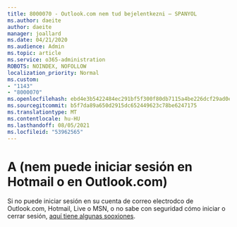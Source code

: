 ```yaml
---
title: 8000070 - Outlook.com nem tud bejelentkezni – SPANYOL
ms.author: daeite
author: daeite
manager: joallard
ms.date: 04/21/2020
ms.audience: Admin
ms.topic: article
ms.service: o365-administration
ROBOTS: NOINDEX, NOFOLLOW
localization_priority: Normal
ms.custom:
- "1143"
- "8000070"
ms.openlocfilehash: ebd4e3b5422484ec291bf5f300f80db7115a4be226dcf29ad0ede6d9dd0a69ab
ms.sourcegitcommit: b5f7da89a650d2915dc652449623c78be6247175
ms.translationtype: MT
ms.contentlocale: hu-HU
ms.lasthandoff: 08/05/2021
ms.locfileid: "53962565"
---
```

# <a name="no-puede-iniciar-sesin-en-hotmail-o-en-outlookcom"></a>A (nem puede iniciar sesión en Hotmail o en Outlook.com)

Si no puede iniciar sesión en su cuenta de correo electrodco de Outlook.com, Hotmail, Live o MSN, o no sabe con seguridad cómo iniciar o cerrar sesión, [aquí tiene algunas sooxiones](https://support.office.com/es-es/article/cómo-iniciar-o-cerrar-sesión-en-outlook-com-e08eb8ac-ac27-49f4-a400-a47311e1ee7e?ui=es-ES&rs=es-ES&ad=ES?wt.mc_id=Office_Outlook_com_Alchemy).
